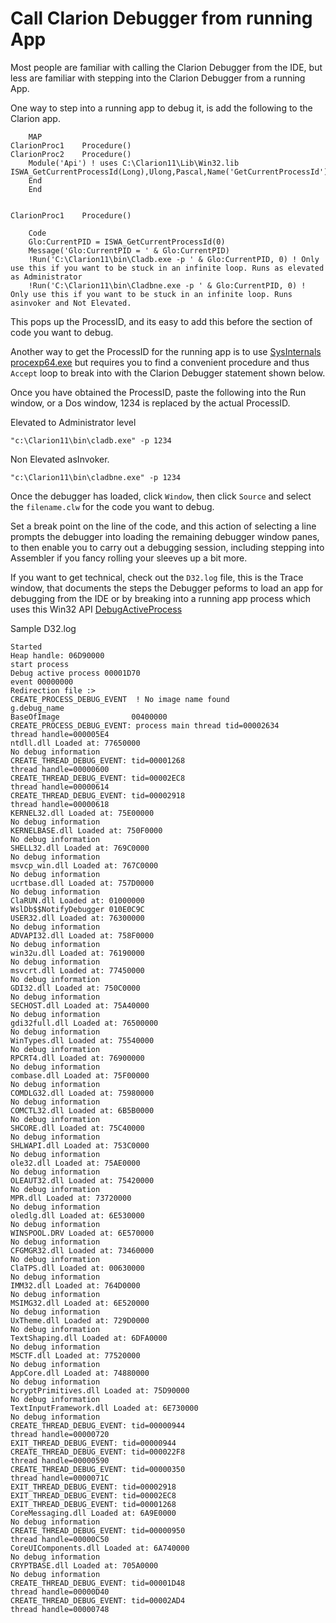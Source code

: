# Call Clarion Debugger from running App

Most people are familiar with calling the Clarion Debugger from the IDE, but less are familiar with stepping into the Clarion Debugger from a running App.


One way to step into a running app to debug it, is add the following to the Clarion app.

```clarion
    MAP
ClarionProc1    Procedure()
ClarionProc2    Procedure()
    Module('Api') ! uses C:\Clarion11\Lib\Win32.lib
ISWA_GetCurrentProcessId(Long),Ulong,Pascal,Name('GetCurrentProcessId')
    End
    End
    
    
ClarionProc1    Procedure()

    Code
    Glo:CurrentPID = ISWA_GetCurrentProcessId(0)
    Message('Glo:CurrentPID = ' & Glo:CurrentPID)
    !Run('C:\Clarion11\bin\Cladb.exe -p ' & Glo:CurrentPID, 0) ! Only use this if you want to be stuck in an infinite loop. Runs as elevated as Administrator
    !Run('C:\Clarion11\bin\Cladbne.exe -p ' & Glo:CurrentPID, 0) ! Only use this if you want to be stuck in an infinite loop. Runs asinvoker and Not Elevated.
```

This pops up the ProcessID, and its easy to add this before the section of code you want to debug.

 Another way to get the ProcessID for the running app is to use [SysInternals procexp64.exe](https://learn.microsoft.com/en-us/sysinternals/downloads/process-explorer) but requires you to find a convenient procedure and thus ```Accept``` loop to break into with the Clarion Debugger statement shown below.

Once you have obtained the ProcessID, paste the following into the Run window, or a Dos window, 1234 is replaced by the actual ProcessID.

Elevated to Administrator level
```
"c:\Clarion11\bin\cladb.exe" -p 1234
```

Non Elevated asInvoker.
```
"c:\Clarion11\bin\cladbne.exe" -p 1234
```

Once the debugger has loaded, click ```Window```, then click ```Source``` and select the ```filename.clw``` for the code you want to debug.

Set a break point on the line of the code, and this action of selecting a line prompts the debugger into loading the remaining debugger window panes, to then enable you to carry out a debugging session, including stepping into Assembler if you fancy rolling your sleeves up a bit more.

If you want to get technical, check out the ```D32.log``` file, this is the Trace window, that documents the steps the Debugger peforms to load an app for debugging from the IDE or by breaking into a running app process which uses this Win32 API [DebugActiveProcess](https://learn.microsoft.com/en-us/windows/win32/api/debugapi/nf-debugapi-debugactiveprocess)

Sample D32.log
``` 
Started 
Heap handle: 06D90000
start process 
Debug active process 00001D70
event 00000000
Redirection file :> 
CREATE_PROCESS_DEBUG_EVENT  ! No image name found
g.debug_name 
BaseOfImage                00400000
CREATE_PROCESS_DEBUG_EVENT: process main thread tid=00002634
thread handle=000005E4
ntdll.dll Loaded at: 77650000
No debug information
CREATE_THREAD_DEBUG_EVENT: tid=00001268
thread handle=00000600
CREATE_THREAD_DEBUG_EVENT: tid=00002EC8
thread handle=00000614
CREATE_THREAD_DEBUG_EVENT: tid=00002918
thread handle=00000618
KERNEL32.dll Loaded at: 75E00000
No debug information
KERNELBASE.dll Loaded at: 750F0000
No debug information
SHELL32.dll Loaded at: 769C0000
No debug information
msvcp_win.dll Loaded at: 767C0000
No debug information
ucrtbase.dll Loaded at: 757D0000
No debug information
ClaRUN.dll Loaded at: 01000000
WslDb$$NotifyDebugger 010E0C9C
USER32.dll Loaded at: 76300000
No debug information
ADVAPI32.dll Loaded at: 758F0000
No debug information
win32u.dll Loaded at: 76190000
No debug information
msvcrt.dll Loaded at: 77450000
No debug information
GDI32.dll Loaded at: 750C0000
No debug information
SECHOST.dll Loaded at: 75A40000
No debug information
gdi32full.dll Loaded at: 76500000
No debug information
WinTypes.dll Loaded at: 75540000
No debug information
RPCRT4.dll Loaded at: 76900000
No debug information
combase.dll Loaded at: 75F00000
No debug information
COMDLG32.dll Loaded at: 75980000
No debug information
COMCTL32.dll Loaded at: 6B5B0000
No debug information
SHCORE.dll Loaded at: 75C40000
No debug information
SHLWAPI.dll Loaded at: 753C0000
No debug information
ole32.dll Loaded at: 75AE0000
No debug information
OLEAUT32.dll Loaded at: 75420000
No debug information
MPR.dll Loaded at: 73720000
No debug information
oledlg.dll Loaded at: 6E530000
No debug information
WINSPOOL.DRV Loaded at: 6E570000
No debug information
CFGMGR32.dll Loaded at: 73460000
No debug information
ClaTPS.dll Loaded at: 00630000
No debug information
IMM32.dll Loaded at: 764D0000
No debug information
MSIMG32.dll Loaded at: 6E520000
No debug information
UxTheme.dll Loaded at: 729D0000
No debug information
TextShaping.dll Loaded at: 6DFA0000
No debug information
MSCTF.dll Loaded at: 77520000
No debug information
AppCore.dll Loaded at: 74880000
No debug information
bcryptPrimitives.dll Loaded at: 75D90000
No debug information
TextInputFramework.dll Loaded at: 6E730000
No debug information
CREATE_THREAD_DEBUG_EVENT: tid=00000944
thread handle=00000720
EXIT_THREAD_DEBUG_EVENT: tid=00000944
CREATE_THREAD_DEBUG_EVENT: tid=000022F8
thread handle=00000590
CREATE_THREAD_DEBUG_EVENT: tid=00000350
thread handle=0000071C
EXIT_THREAD_DEBUG_EVENT: tid=00002918
EXIT_THREAD_DEBUG_EVENT: tid=00002EC8
EXIT_THREAD_DEBUG_EVENT: tid=00001268
CoreMessaging.dll Loaded at: 6A9E0000
No debug information
CREATE_THREAD_DEBUG_EVENT: tid=00000950
thread handle=00000C50
CoreUIComponents.dll Loaded at: 6A740000
No debug information
CRYPTBASE.dll Loaded at: 705A0000
No debug information
CREATE_THREAD_DEBUG_EVENT: tid=00001D48
thread handle=00000D40
CREATE_THREAD_DEBUG_EVENT: tid=00002AD4
thread handle=00000748
```
